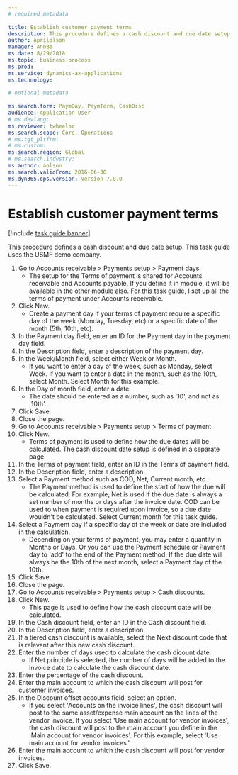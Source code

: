 ```yaml
--- 
# required metadata 
 
title: Establish customer payment terms
description: This procedure defines a cash discount and due date setup. 
author: aprilolson
manager: AnnBe 
ms.date: 8/29/2018
ms.topic: business-process 
ms.prod:  
ms.service: dynamics-ax-applications 
ms.technology:  
 
# optional metadata 
 
ms.search.form: PaymDay, PaymTerm, CashDisc   
audience: Application User 
# ms.devlang:  
ms.reviewer: twheeloc
ms.search.scope: Core, Operations 
# ms.tgt_pltfrm:  
# ms.custom:  
ms.search.region: Global
# ms.search.industry: 
ms.author: aolson
ms.search.validFrom: 2016-06-30 
ms.dyn365.ops.version: Version 7.0.0 
---
```

# Establish customer payment terms

[!include [task guide banner](../../includes/task-guide-banner.md)]

This procedure defines a cash discount and due date setup. This task guide uses the USMF demo company.

1. Go to Accounts receivable > Payments setup > Payment days.
    * The setup for the Terms of payment is shared for Accounts receivable and Accounts payable. If you define it in module, it will be available in the other module also. For this task guide, I set up all the terms of payment under Accounts receivable.  
2. Click New.
    * Create a payment day if your terms of payment require a specific day of the week (Monday, Tuesday, etc) or a specific date of the month (5th, 10th, etc).  
3. In the Payment day field, enter an ID for the Payment day in the payment day field.
4. In the Description field, enter a description of the payment day.
5. In the Week/Month field, select either Week or Month.
    * If you want to enter a day of the week, such as Monday, select Week. If you want to enter a date in the month, such as the 10th, select Month. Select Month for this example.  
6. In the Day of month field, enter a date.
    * The date should be entered as a number, such as '10', and not as '10th'.  
7. Click Save.
8. Close the page.
9. Go to Accounts receivable > Payments setup > Terms of payment.
10. Click New.
    * Terms of payment is used to define how the due dates will be calculated. The cash discount date setup is defined in a separate page.  
11. In the Terms of payment field, enter an ID in the Terms of payment field.
12. In the Description field, enter a description.
13. Select a Payment method such as COD, Net, Current month, etc.
    * The Payment method is used to define the start of how the due will be calculated.  For example, Net is used if the due date is always a set number of months or days after the invoice date. COD can be used to when payment is required upon invoice, so a due date wouldn't be calculated. Select Current month for this task guide.  
14. Select a Payment day if a specific day of the  week or date are included in the calculation.
    * Depending on your terms of payment, you may enter a quantity in Months or Days. Or you can use the Payment schedule or Payment day to 'add' to the end of the Payment method. If the due date will always be the 10th of the next month, select a Payment day of the 10th.  
15. Click Save.
16. Close the page.
17. Go to Accounts receivable > Payments setup > Cash discounts.
18. Click New.
    * This page is used to define how the cash discount date will be calculated.  
19. In the Cash discount field, enter an ID in the Cash discount field.
20. In the Description field, enter a description.
21. If a tiered cash discount is available, select the Next discount code that is relevant after this new cash discount.
22. Enter the number of days used to calculate the cash dicount date.
    * If Net principle is selected, the number of days will be added to the invoice date to calculate the cash discount date.  
23. Enter the percentage of the cash discount.
24. Enter the main account to which the cash discount will post for customer invoices.
25. In the Discount offset accounts field, select an option.
    * If you select 'Accounts on the invoice lines', the cash discount will post to the same asset/expense main account on the lines of the vendor invoice. If you select 'Use main account for vendor invoices', the cash discount will post to the main account you define in the 'Main account for vendor invoices'. For this example, select 'Use main account for vendor invoices.'  
26. Enter the main account to which the cash discount will post for vendor invoices.
27. Click Save.

